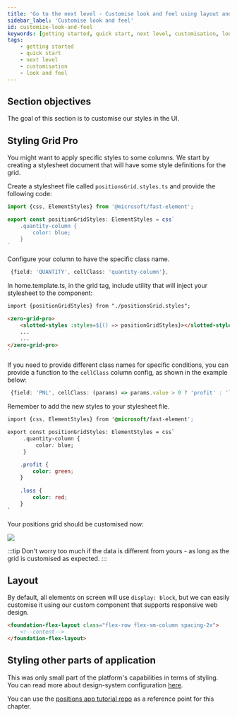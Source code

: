 ```yaml
---
title: 'Go to the next level - Customise look and feel using layout and styles'
sidebar_label: 'Customise look and feel'
id: customize-look-and-feel
keywords: [getting started, quick start, next level, customisation, look and feel]
tags:
    - getting started
    - quick start
    - next level
    - customisation
    - look and feel
---
```


## Section objectives
The goal of this section is to customise our styles in the UI.

## Styling Grid Pro

You might want to apply specific styles to some columns. 
We start by creating a stylesheet document that will have some style definitions for the grid.

Create a stylesheet file called `positionsGrid.styles.ts` and provide the following code:

```typescript title='positionsGrid.styles.ts'
import {css, ElementStyles} from '@microsoft/fast-element';

export const positionGridStyles: ElementStyles = css`
    .quantity-column {
        color: blue;
    }
`
```

Configure your column to have the specific class name.

```typescript title="positionColumnDefs.ts"
 {field: 'QUANTITY', cellClass: 'quantity-column'},
```

In home.template.ts, in the grid tag, include utility that will inject your stylesheet to the component:

```html {1,4} title='home.template.ts'
import {positionGridStyles} from "./positionsGrid.styles";

<zero-grid-pro>
    <slotted-styles :styles=${() => positionGridStyles}></slotted-styles>
    ...    
    ...
</zero-grid-pro>
`
```

If you need to provide different class names for specific conditions, you can provide a function to the `cellClass` column config, as shown in the example below:

```typescript title="positionColumnDefs.ts"
 {field: 'PNL', cellClass: (params) => params.value > 0 ? 'profit' : 'loss'},
```

Remember to add the new styles to your stylesheet file.

```css {8-14} title='positionsGrid.styles.ts'
import {css, ElementStyles} from '@microsoft/fast-element';

export const positionGridStyles: ElementStyles = css`    
     .quantity-column {
         color: blue;
     }

    .profit {
        color: green;
    }
    
    .loss {
        color: red;
    }
`
```

Your positions grid should be customised now:

![](/img/positions-grid-with-customisation.png)

:::tip
Don't worry too much if the data is different from yours - as long as the grid is customised as expected.
:::

## Layout 
By default, all elements on screen will use `display: block`, but we can easily customise it using our custom component that supports responsive web design.

```html
<foundation-flex-layout class="flex-row flex-sm-column spacing-2x">
    <!--content-->
</foundation-flex-layout>
```


## Styling other parts of application
This was only small part of the platform's capabilities in terms of styling. You can read more about design-system configuration [here](web/design-systems/introduction/).

You can use the [positions app tutorial repo](https://github.com/genesiscommunitysuccess/positions-app-tutorial/tree/Complete_positions_app/client/web/src/routes/home) as a reference point for this chapter.
